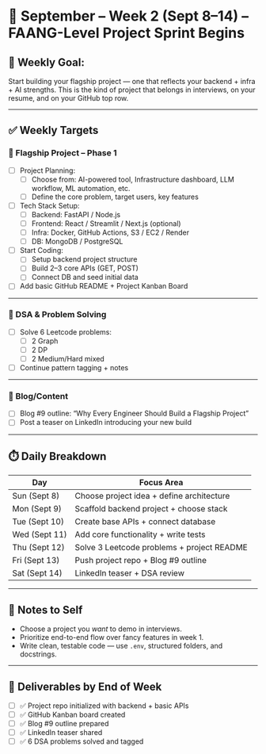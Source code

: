 # 📅 September – Week 2 (Sept 8–14) – FAANG-Level Project Sprint Begins

## 🎯 Weekly Goal:
Start building your flagship project — one that reflects your backend + infra + AI strengths. This is the kind of project that belongs in interviews, on your resume, and on your GitHub top row.

---

## ✅ Weekly Targets

### 🔹 Flagship Project – Phase 1

- [ ] Project Planning:
  - [ ] Choose from: AI-powered tool, Infrastructure dashboard, LLM workflow, ML automation, etc.
  - [ ] Define the core problem, target users, key features

- [ ] Tech Stack Setup:
  - [ ] Backend: FastAPI / Node.js
  - [ ] Frontend: React / Streamlit / Next.js (optional)
  - [ ] Infra: Docker, GitHub Actions, S3 / EC2 / Render
  - [ ] DB: MongoDB / PostgreSQL

- [ ] Start Coding:
  - [ ] Setup backend project structure
  - [ ] Build 2–3 core APIs (GET, POST)
  - [ ] Connect DB and seed initial data

- [ ] Add basic GitHub README + Project Kanban Board

---

### 🔹 DSA & Problem Solving

- [ ] Solve 6 Leetcode problems:
  - [ ] 2 Graph
  - [ ] 2 DP
  - [ ] 2 Medium/Hard mixed
- [ ] Continue pattern tagging + notes

---

### 🔹 Blog/Content

- [ ] Blog #9 outline: “Why Every Engineer Should Build a Flagship Project”
- [ ] Post a teaser on LinkedIn introducing your new build

---

## ⏱️ Daily Breakdown

| Day       | Focus Area                                          |
|-----------|-----------------------------------------------------|
| Sun (Sept 8)   | Choose project idea + define architecture           |
| Mon (Sept 9)   | Scaffold backend project + choose stack             |
| Tue (Sept 10)  | Create base APIs + connect database                 |
| Wed (Sept 11)  | Add core functionality + write tests                |
| Thu (Sept 12)  | Solve 3 Leetcode problems + project README          |
| Fri (Sept 13)  | Push project repo + Blog #9 outline                 |
| Sat (Sept 14)  | LinkedIn teaser + DSA review                        |

---

## 🧠 Notes to Self

- Choose a project you *want* to demo in interviews.
- Prioritize end-to-end flow over fancy features in week 1.
- Write clean, testable code — use `.env`, structured folders, and docstrings.

---

## 📌 Deliverables by End of Week

- [ ] ✅ Project repo initialized with backend + basic APIs
- [ ] ✅ GitHub Kanban board created
- [ ] ✅ Blog #9 outline prepared
- [ ] ✅ LinkedIn teaser shared
- [ ] ✅ 6 DSA problems solved and tagged

